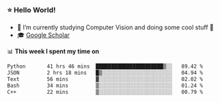 ### ⭐️ Hello World!

<!--
**hologerry/hologerry** is a ✨ _special_ ✨ repository because its `README.md` (this file) appears on your GitHub profile.

Here are some ideas to get you started:

- 🔭 I’m currently working and studying on Computer Vision
- 🌱 I’m currently learning at Peking University
- 💬 Ask me about 
- 📫 How to reach me: E-mail
- 😄 Pronouns: he/his
- ⚡ Fun fact: Music is the Power
-->


- 🔭 I’m currently studying Computer Vision and doing some cool stuff 🤖
- 🎓 [Google Scholar](https://scholar.google.com/citations?user=3ykqW9wAAAAJ&hl=en)


📊 **This week I spent my time on**

<!--START_SECTION:waka-->

```txt
Python       41 hrs 46 mins  ██████████████████████▒░░   89.42 %
JSON         2 hrs 18 mins   █▒░░░░░░░░░░░░░░░░░░░░░░░   04.94 %
Text         56 mins         ▓░░░░░░░░░░░░░░░░░░░░░░░░   02.02 %
Bash         34 mins         ▒░░░░░░░░░░░░░░░░░░░░░░░░   01.24 %
C++          22 mins         ▒░░░░░░░░░░░░░░░░░░░░░░░░   00.79 %
```

<!--END_SECTION:waka-->
